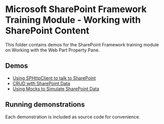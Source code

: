 # Microsoft SharePoint Framework Training Module - Working with SharePoint Content

This folder contains demos for the SharePoint Framework training module on Working with the Web Part Property Pane.

## Demos

- [Using SPHttpClient to talk to SharePoint](./01-sphttpclient)
- [CRUD with SharePoint Data](./02-spcrud)
- [Using Mocks to Simulate SharePoint Data](./03-mockdata)

## Running demonstrations

Each demonstration is included as source code for convenience.